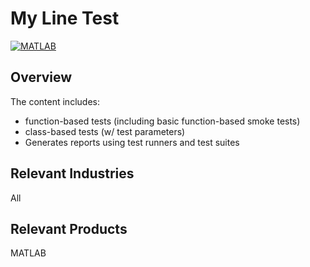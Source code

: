 # My Line Test

[![MATLAB](https://github.com/kevinholly/MyLine/actions/workflows/ci.yml/badge.svg)](https://github.com/kevinholly/MyLine/actions/workflows/ci.yml)

## Overview
The content includes:    
* function-based tests (including basic function-based smoke tests)
* class-based tests (w/ test parameters)
* Generates reports using test runners and test suites

## Relevant Industries
All

## Relevant Products    
MATLAB

